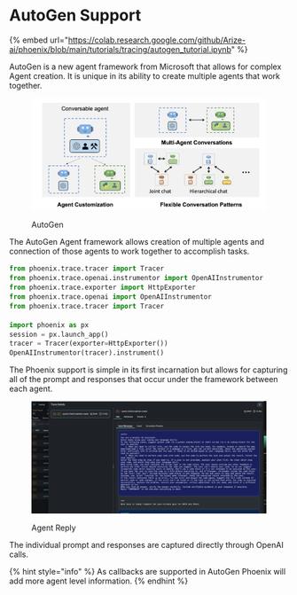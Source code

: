 # AutoGen Support

{% embed url="https://colab.research.google.com/github/Arize-ai/phoenix/blob/main/tutorials/tracing/autogen_tutorial.ipynb" %}

AutoGen is a new agent framework from Microsoft that allows for complex Agent creation. It is unique in its ability to create multiple agents that work together.&#x20;

<figure><img src="../../.gitbook/assets/autogen_agentchat.png" alt=""><figcaption><p>AutoGen</p></figcaption></figure>

The AutoGen Agent framework allows creation of multiple agents and connection of those agents to work together to accomplish tasks.

```python
from phoenix.trace.tracer import Tracer
from phoenix.trace.openai.instrumentor import OpenAIInstrumentor
from phoenix.trace.exporter import HttpExporter
from phoenix.trace.openai import OpenAIInstrumentor
from phoenix.trace.tracer import Tracer

import phoenix as px
session = px.launch_app()
tracer = Tracer(exporter=HttpExporter())
OpenAIInstrumentor(tracer).instrument()

```

The Phoenix support is simple in its first incarnation but allows for capturing all of the prompt and responses that occur under the framework between each agent.&#x20;

<figure><img src="../../.gitbook/assets/auto_gen_phoenix.png" alt=""><figcaption><p>Agent Reply</p></figcaption></figure>

The individual prompt and responses are captured directly through OpenAI calls.&#x20;

{% hint style="info" %}
As callbacks are supported in AutoGen Phoenix will add more agent level information.&#x20;
{% endhint %}
